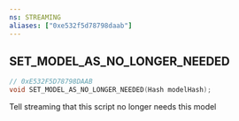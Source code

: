 ```yaml
---
ns: STREAMING
aliases: ["0xe532f5d78798daab"]
---
```

## SET_MODEL_AS_NO_LONGER_NEEDED

```c
// 0xE532F5D78798DAAB
void SET_MODEL_AS_NO_LONGER_NEEDED(Hash modelHash);
```

Tell streaming that this script no longer needs this model

